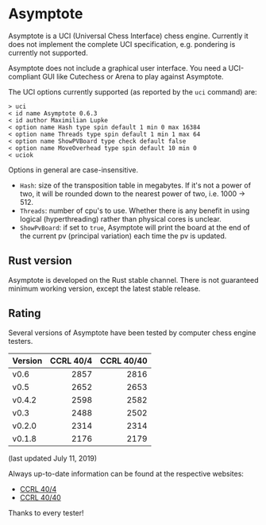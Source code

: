 # Asymptote
Asymptote is a UCI (Universal Chess Interface) chess engine. Currently it does not implement the complete UCI specification, e.g. pondering is currently not supported.

Asymptote does not include a graphical user interface. You need a UCI-compliant GUI like Cutechess or Arena to play against Asymptote.

The UCI options currently supported (as reported by the `uci` command) are:
```
> uci
< id name Asymptote 0.6.3
< id author Maximilian Lupke
< option name Hash type spin default 1 min 0 max 16384
< option name Threads type spin default 1 min 1 max 64
< option name ShowPVBoard type check default false
< option name MoveOverhead type spin default 10 min 0
< uciok
```

Options in general are case-insensitive.
* `Hash`: size of the transposition table in megabytes. If it's not a power of two, it will be rounded down to the nearest power of two, i.e. 1000 -> 512.
* `Threads`: number of cpu's to use. Whether there is any benefit in using logical (hyperthreading) rather than physical cores is unclear.
* `ShowPvBoard`: if set to `true`, Asymptote will print the board at the end of the current pv (principal variation) each time the pv is updated.

## Rust version
Asymptote is developed on the Rust stable channel. There is not guaranteed minimum working version, except the latest stable release.

## Rating
Several versions of Asymptote have been tested by computer chess engine testers.

| Version | CCRL 40/4 | CCRL 40/40 |
| :------ | --------: | ---------: |
| v0.6    |      2857 |       2816 |
| v0.5    |      2652 |       2653 |
| v0.4.2  |      2598 |       2582 |
| v0.3    |      2488 |       2502 |
| v0.2.0  |      2314 |       2314 |
| v0.1.8  |      2176 |       2179 |

(last updated July 11, 2019)

Always up-to-date information can be found at the respective websites:
* [CCRL 40/4](http://ccrl.chessdom.com/ccrl/404/)
* [CCRL 40/40](http://ccrl.chessdom.com/ccrl/4040/)

Thanks to every tester!
